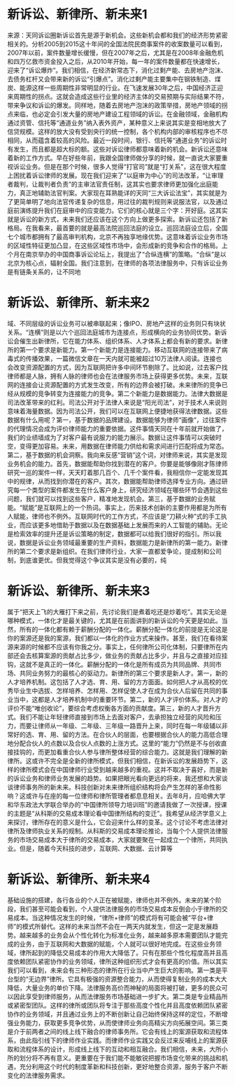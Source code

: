 # 新诉讼、新律所、新未来1

来源：天同诉讼圈新诉讼首先是源于新机会。这些新机会都和我们的经济形势紧密相关的。分析2005到2015这十年间的全国法院民商事案件的收案数量可以看到，2007年以前，案件数量增长缓慢，但在2007年之后，尤其是在2008年金融危机和四万亿救市资金投入之后，从2010年开始，每一年的案件数量都在快速增长，迎来了“诉讼爆炸”。我们相信，在经济新常态下，消化过剩产能、去房地产泡沫、去债务杠杆又会带来新的诉讼“引爆点”。消化过剩产能主要集中在钢铁制造、煤炭、能源这样一些周期性非常明显的行业。在飞速发展30年之后，中国经济正迎来周期性的拐点。这就会造成这些行业里的经济主体的交易预期与实际结果不符，带来争议和诉讼的爆发。同样地，随着去房地产泡沫的政策举措，房地产领域的拐点来临，也必定会引发大量的房地产建设工程领域的诉讼。在金融领域，金融机构通过资管、信托等“通道业务”纳入表外资产，某种意义上来说其实是变相地放大了信贷规模。这样的放大没有受到央行的统一控制，各个机构内部的审核程序也不尽相同，从而蕴含着较高的风险。最近一段时间，银行、信托等“通道业务”的诉讼时有发生，而且都是超大标的额。这些对诉讼律师都意味着新的机会。新诉讼还意味着新的工作方式。早在好些年前，我跟全国律师做分享的时候，就一直说大家要重视诉讼业务。但是在那个时候，很多人觉得“打官司”就是“打关系”，这在很大程度上困扰着诉讼律师的发展。现在我们迎来了“以庭审为中心”的司法改革，“让审理者裁判，让裁判者负责”的主审法官责任制，这其实也要求律师更加强化出庭能力，真正地辅助法官判案。大家现在耳熟能详的天同“三大诉讼法宝”，其实就是为了更简单明了地向法官传递复杂的信息，用过往的裁判规则来说服法官，以及通过庭前演练提升我们在庭审中的应变能力。它们的核心就是三个字：开好庭。这其实就是诉讼的新方式，未来我们还应该在这个方向上做更多探索。新诉讼还包括了新格局。在我看来，最首要的就是最高法院巡回法庭的设立。巡回法庭设立后，全国七个城市都拥有了最高审判机构，北京不再独享地缘优势。这意味着诉讼业务市场的区域性特征更加凸显，在这些区域性市场中，会形成新的竞争和合作的格局。上个月在南京举办的中国商事诉讼论坛上，我提出了“合纵连横”的策略。“合纵”是以北京为核心点，辐射全国。我们注意到，在律师的各项法律服务中，只有诉讼业务是有链条关系的，让不同地

# 新诉讼、新律所、新未来2

域、不同层级的诉讼业务可以被串联起来；像IPO、房地产这样的业务则只有块状关系。“连横”则是以六个巡回法庭城市为连接点，形成横向的业务协同优势。新诉讼会催生出新律所，它在能力体系、组织体系、人才体系上都会有新的要求。新律所的第一个要求是新能力。第一个新能力是连接能力。移动互联网的连接带来了病毒式的传播效果，一篇微信文章在一天内就可能被超过10万法律人阅读。连接也会改变资源配置的方式，因为互联网把许多中间环节剔除了。比如说，过去客户找律师都是人脉，拥有人脉的律师也会在法律服务市场上获得更多优势。未来，互联网的连接会让资源配置的方式发生改变，所有的边界会被打破。未来律所的竞争已经从规模的竞争转变为连接能力的竞争。第二个新能力是数据能力。法律大数据是司法改革带来的红利。司法公开对于法律人来说是“阳光司法”，对于技术人来说则意味着海量数据。因为司法公开，我们可以在互联网上便捷地获得法律数据。这些数据有什么用呢？第一，基于数据的品牌建设。数据能够为律师“画像”，过往案件的代理情况会成为评价律师能力的重要依据。这件事情天同在十年前就开始做了，我们的业绩墙成为了对客户最有说服力的能力展示。数据让这件事情可以突破时空，变得更加容易。未来，用数据在律师能力供给和需求间进行匹配将成为常态。第二，基于数据的机会洞察。我向来反感“营销”这个词，对律师来说，其实是发现业务机会的能力。首先，数据能帮助你找到潜在的客户。你要是能够像刚才陈律师研究一巡的案件一样，天天盯着那几百个、几千个案件看，我相信你一定能发现其中的规律，从而找到你潜在的客户。其次，数据能帮助律师选择专业方向。通过研究每一个类型的案件都发生在什么客户身上，研究经济领域在哪些环节会遇到这些问题，我们就可以找到这些客户，精准地发现机会。第三，基于数据的业务赋能。“赋能”是互联网上的一个热词。事实上，历来技术创新的主要作用都是为所有人赋能，律师也不例外。互联网时代的工作方式，不应该是“刀耕火种”式的手工执业，而应该更多地借助于数据以及在数据基础上发展而来的人工智能的辅助。无论是检索效率的提升还是诉讼策略的制定，数据都可以给我们很好的指引。所以我说，数据是诉讼业务领域最重要的生产资料，数据能力是新律所的第一能力。新律所的第二个要求是新组织。在我们律师行业，大家一直都爱争论，提成制和公司制，到底谁更优。但我觉得这个争议其实是没有必要的，纯

# 新诉讼、新律所、新未来3

属于“把天上飞的大雁打下来之前，先讨论我们是煮着吃还是炒着吃”。其实无论是哪种模式，一体化才是最关键的，尤其是在前面讲到的新诉讼的今天更是如此。当然，所有的一体化都有赖于薪酬分配的一体化。薪酬分配一体化的前提是无论这是你的案源还是我的案源，我们都以一体化的作业方式来操作。甚至，我们在看待案源来源的时候都不应该有你我之分。事实上，任何律所公司化体制，只要律所在内部还会去核算案源的贡献占比多少，做业务的贡献占比多少，并且与之直接对应挂钩，这就不是真正的一体化。薪酬分配的一体化是所有成员为共同品牌、共同市场、共同业务努力的最核心的驱动力。新律所的第三个要求是新人才。第一，新的人才培养机制。这包括了人才选、育、用、留的方方面面。如何把人才从高校的优秀毕业生中选拔、怎样培养、怎样用、怎样促使人才在成为合伙人后留在共同的事业当中，这都是人才培养机制中的重要环节。第二，新的人才评价体系。对人才的评价不能“唯创收论”，要综合考虑权衡各方面的贡献度。第三，新的人才晋升方式。我们不能让年轻律师直接到市场上去面对客户，去承担独立经营的风险和压力，而要让律师从一年级、二年级、三年级一路晋升上来，同时在每一年级辅以非常好的选、育、用、留的方法。在合伙人的层面，也要根据合伙人的能力高低合理地分配合伙人的点数以及合伙人点数的上涨方式。这里的“能力”仍然是不与创收直接挂钩的，而更加看重合伙人参与律所整体经营的综合能力。这就是我们理解的新律所。这或许不完全是全新的律所模式，但我们相信，在新诉讼的发展趋势下，这样的律所模式会在中国律师行业受到越来越多的重视。这并不取决于喜好，而是新的诉讼业务和律师业务发展的趋势。如果把眼光看向更远的将来，我还想和大家谈谈律师事务所的新未来。科技创新对未来律所组织结构将会产生怎样的革命性影响？这或许与在座的每一位律师和律所管理者都息息相关。去年8月，应哈佛大学和华东政法大学联合举办的“中国律所领导力培训班”的邀请我做了一次授课，授课的主题是“从科斯的交易成本理论看中国律所结构的变迁”。我希望从经济学意义上来探讨，律所存在的意义是什么，它会迎来什么样的变革。这个讨论不考虑法律对律所及律师执业关系的规制。从科斯的交易成本理论推论，当每个个人提供法律服务的市场交易成本大于律所的交易成本，大家就要聚在一起成立一个律所，共同执业。但是，随着今天科技的进步，互联网、大数据、云计算等

# 新诉讼、新律所、新未来4

基础设施的搭建，各行各业的个人正在被赋能，律师也并不例外。未来的某个阶段，我们甚至可能会看到，个人提供法律服务的市场交易成本反倒会小于律所的交易成本。当这种情况发生的时候，“律所+律师”的模式将有可能会被“平台+律师”的模式所替代。这样的未来当然不会在一两天内就发生，但这一定是发展趋势。越来越多的业务会从个性化转化为标准化业务，越来越多原本需要团队才能完成的业务，由于互联网和大数据的赋能，个人就可以很好地完成。在这些业务领域，律所起到的降低交易成本的作用大大降低了。只有在那些个性化程度高并且高度依赖团队紧密协作的业务领域，律所这种组织形式才会有更高的价值。所以其实我们可以看到，未来会有三种形态的律所在行业当中产生巨大的影响。第一类是平台型的“无边界”律所。它具有极强的资源整合能力，从而使得复制业务的成本大大降低，大量业务的单价下降。法律服务高价而神秘的局面将被打破，更多的民众可以因此享受到律师服务，从而法律服务市场基础进一步扩大。第二类是专业精品所或紧密型团队。这样的律所或团队将专注于那些高度个性化并且高度依赖团队紧密协作的业务领域，并且通过业务上的不断创新让自己始终保持这样的定位，不断增强业务能力，获取更多竞争优势，从而使律师业务向高精尖方向拓展空间。第三类是介于前两者之间的线上线下融合的律师事务所。它会有线上的案源获取和流程体系，由此指引线下的律师作业实践。而律师作业实践又会反过来反哺线上的案源获取和流程体系的设计，形成线上线下的互动和相互融合。我们相信，未来，大所小所的划分将不再有意义。更重要在于我们能不能敏锐把握市场变化带来的挑战和机遇，充分利用这个时代的制度革新和科技创新，更好地整合资源，服务于客户不断变化的法律服务需求。

